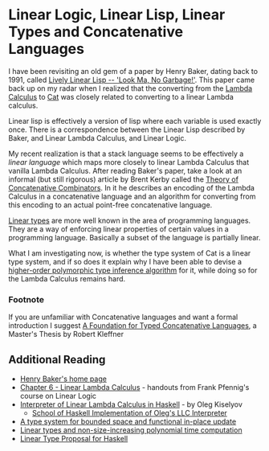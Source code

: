 # Linear Logic, Linear Lisp, Linear Types and Concatenative Languages

I have been revisiting an old gem of a paper by Henry Baker, dating back to 1991, called [Lively Linear Lisp -- 'Look Ma, No Garbage!'](http://home.pipeline.com/~hbaker1/LinearLisp.html). This paper came back up on my radar when I realized that the converting from the [Lambda Calculus](https://en.wikipedia.org/wiki/Lambda_calculus) to [Cat](https://github.com/cdiggins/cat-language) was closely related to converting to a linear Lambda calculus. 

Linear lisp is effectively a version of lisp where each variable is used exactly once. There is a correspondence between the Linear Lisp described by Baker, and Linear Lambda Calculus, and Linear Logic. 

My recent realization is that a stack language seems to be effectively a *linear language* which maps more closely to linear Lambda Calculus that vanilla Lambda Calculus. After reading Baker's paper, take a look at an informal (but still rigorous) article by Brent Kerby called the [Theory of Concatenative Combinators](http://tunes.org/~iepos/joy.html). In it he describes an encoding of the Lambda Calculus in a concatenative language and an algorithm for converting from this encoding to an actual point-free concatenative language. 

[Linear types](https://en.wikipedia.org/wiki/Substructural_type_system#Linear_type_systems) are more well known in the area of programming languages. They are a way of enforcing linear properties of certain values in a programming language. Basically a subset of the language is partially linear.

What I am investigating now, is whether the type system of Cat is a linear type system, and if so does it explain why I have been able to devise a [higher-order polymorphic type inference algorithm](https://github.com/cdiggins/type-inference) for it, while doing so for the Lambda Calculus remains hard. 

### Footnote

If you are unfamiliar with Concatenative languages and want a formal introduction I suggest [A Foundation for Typed Concatenative Languages](https://www2.ccs.neu.edu/racket/pubs/dissertation-kleffner.pdf), a Master's Thesis by Robert Kleffner

## Additional Reading

* [Henry Baker's home page](http://home.pipeline.com/~hbaker1/)
* [Chapter 6 - Linear Lambda Calculus](https://www.cs.cmu.edu/~./fp/courses/15816-f01/handouts/linlam.pdf) - handouts from Frank Pfennig's course on Linear Logic
* [Interpreter of Linear Lambda Calculus in Haskell](http://okmij.org/ftp/tagless-final/course/LinearLC.hs) - by Oleg Kiselyov
    * [School of Haskell Implementation of Oleg's LLC Interpreter](https://www.schoolofhaskell.com/user/mutjida/typed-tagless-final-linear-lambda-calculus/1-debruijn-typed-tagless-final-interpreter)
* [A type system for bounded space and functional in-place update](https://pdfs.semanticscholar.org/2fcc/9b18731f8f96eca9a3bc6855cb66a7f0d66f.pdf)
* [Linear types and non-size-increasing polynomial time computation](https://www.cs.cmu.edu/~fp/courses/15816-s12/misc/hofmann03ic.pdf) 
* [Linear Type Proposal for Haskell](https://ghc.haskell.org/trac/ghc/wiki/LinearTypes)

